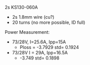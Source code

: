 
2s KS130-060A
- 2s 1.8mm wire (cu?)
- 20 turns (no more possible, ID full)

Power Measurement:
- 73/28V, I=25.6A, Ipp=15A
  - Ploss = -3.7929 std= 0.1924
- 73/28V I = 29A, Ipp=16.5A
  -  -3.749 std= 0.1898